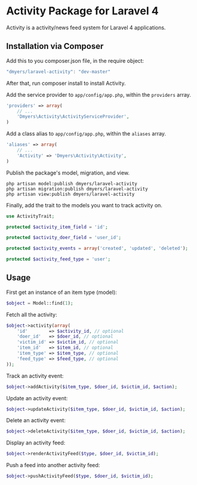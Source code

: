 # Activity Package for Laravel 4

Activity is a activity/news feed system for Laravel 4 applications.

## Installation via Composer

Add this to you composer.json file, in the require object:

```javascript
"dmyers/laravel-activity": "dev-master"
```

After that, run composer install to install Activity.

Add the service provider to `app/config/app.php`, within the `providers` array.

```php
'providers' => array(
    // ...
    'Dmyers\Activity\ActivityServiceProvider',
)
```

Add a class alias to `app/config/app.php`, within the `aliases` array.

```php
'aliases' => array(
    // ...
    'Activity' => 'Dmyers\Activity\Activity',
)
```

Publish the package's model, migration, and view.

```console
php artisan model:publish dmyers/laravel-activity
php artisan migration:publish dmyers/laravel-activity
php artisan view:publish dmyers/laravel-activity
```

Finally, add the trait to the models you want to track activity on.

```php
use ActivityTrait;

protected $activity_item_field = 'id';

protected $activity_doer_field = 'user_id';

protected $activity_events = array('created', 'updated', 'deleted');

protected $activity_feed_type = 'user';
```

## Usage

First get an instance of an item type (model):

```php
$object = Model::find(1);
```

Fetch all the activity:

```php
$object->activity(array(
	'id'        => $activity_id, // optional
	'doer_id'   => $doer_id, // optional
	'victim_id' => $victim_id, // optional
	'item_id'   => $item_id, // optional
	'item_type' => $item_type, // optional
	'feed_type' => $feed_type, // optional
));
```

Track an activity event:

```php
$object->addActivity($item_type, $doer_id, $victim_id, $action);
```

Update an activity event:

```php
$object->updateActivity($item_type, $doer_id, $victim_id, $action);
```

Delete an activity event:

```php
$object->deleteActivity($item_type, $doer_id, $victim_id, $action);
```

Display an activity feed:

```php
$object->renderActivityFeed($type, $doer_id, $victim_id);
```

Push a feed into another activity feed:

```php
$object->pushActivityFeed($type, $doer_id, $victim_id);
```